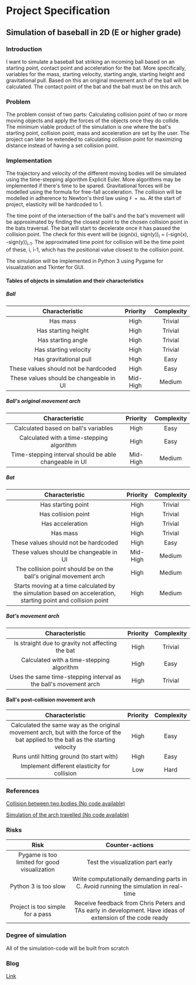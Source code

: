 # Project Specification

## Simulation of baseball in 2D (E or higher grade)

### Introduction

I want to simulate a baseball bat striking an incoming ball based on an starting point, contact point and acceleration for the bat. More specifically, variables for the mass, starting velocity, starting angle, starting height and gravitational pull. Based on this an original movement arch of the ball will be calculated. The contact point of the bat and the ball must be on this arch.

### Problem

The problem consist of two parts: Calculating collision point of two or more moving objects and apply the forces of the objects once they do collide. The minimum viable product of the simulation is one where the bat's starting point, collision point, mass and acceleration are set by the user. The project can later be extended to calculating collision point for maximizing distance instead of having a set collision point.

### Implementation

The trajectory and velocity of the different moving bodies will be simulated using the time-stepping algorithm Explicit Euler. More algorithms may be implemented if there's time to be spared. Gravitational forces will be modelled using the formula for free-fall acceleration. The collision will be modelled in adherence to Newton's third law using `F = ma`. At the start of project, elasticity will be hardcoded to 1.

The time point of the intersection of the ball's and the bat's movement will be approximated by finding the closest point to the chosen collision point in the bats traversal. The bat will start to decelerate once it has passed the collision point. The check for this event will be (sign(x), sign(y))<sub>i</sub> = (-sign(x), -sign(y))<sub>i-1</sub>. The approximated time point for collision will be the time point of these, i, i-1, which has the positional value closest to the collision point.

The simulation will be implemented in Python 3 using Pygame for visualization and Tkinter for GUI.

#### Tables of objects in simulation and their characteristics

##### Ball

| Characteristic | Priority      | Complexity |
|:--------------:|:-------------:|:----------:|
| Has mass       | High          | Trivial |
| Has starting height | High     | Trivial |
| Has starting angle | High      | Trivial |
| Has starting velocity | High   | Trivial |
| Has gravitational pull | High  | Easy    |
| These values should not be hardcoded | High | Easy |
| These values  should be changeable in UI | Mid-High  | Medium |

##### Ball's original movement arch

| Characteristic | Priority      | Complexity |
|:--------------:|:-------------:|:----------:|
| Calculated based on ball's variables      | High | Easy |
| Calculated with a time-stepping algorithm | High | Easy |
| Time-stepping interval should be able changeable in UI | Mid-High | Medium |

##### Bat

| Characteristic | Priority      | Complexity |
|:--------------:|:-------------:|:----------:|
| Has starting point | High | Trivial |
| Has collision point | High | Trivial |
| Has acceleration | High | Trivial |
| Has mass | High | Trivial |
| These values should not be hardcoded | High | Easy |
| These values  should be changeable in UI | Mid-High  | Medium |
| The collision point should be on the ball's original movement arch | High | Medium |
| Starts moving at a time calculated by the simulation based on acceleration, starting point and collision point | High | Medium |

##### Bat's movement arch

| Characteristic | Priority      | Complexity |
|:--------------:|:-------------:|:----------:|
| Is straight due to gravity not affecting the bat | High | Trivial |
| Calculated with a time-stepping algorithm | High | Easy |
| Uses the same time-stepping interval as the ball's movement arch | High | Trivial |

#### Ball's post-collision movement arch

| Characteristic | Priority      | Complexity |
|:--------------:|:-------------:|:----------:|
| Calculated the same way as the original movement arch, but with the force of the bat applied to the ball as the starting velocity | High | Easy |
| Runs until hitting ground (to start with) | High | Easy |
| Implement different elasticity for collision | Low | Hard |

### References

[Collision between two bodies (No code available)](https://ophysics.com/e2.html)

[Simulation of the arch travelled (No code available)](https://phet.colorado.edu/sims/html/projectile-motion/latest/projectile-motion_en.html)

### Risks

| Risk | Counter-actions |
|:--------------:|:-------------:|
| Pygame is too limited for good visualization | Test the visualization part early |
| Python 3 is too slow | Write computationally demanding parts in C. Avoid running the simulation in real-time |
| Project is too simple for a pass| Receive feedback from Chris Peters and TAs early in development. Have ideas of extension of the code ready |

### Degree of simulation

All of the simulation-code will be built from scratch

### Blog

[Link](https://github.com/GammaEpsilon/DD1354_Project/wiki/Blog)

